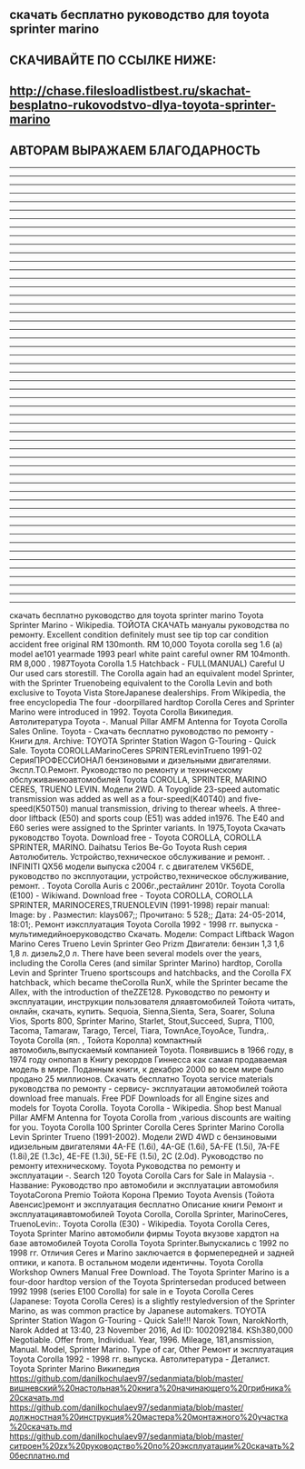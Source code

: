 скачать бесплатно руководство для toyota sprinter marino
--------------------------------------------------
СКАЧИВАЙТЕ ПО ССЫЛКЕ НИЖЕ:
--------------------------------------------------
http://chase.filesloadlistbest.ru/skachat-besplatno-rukovodstvo-dlya-toyota-sprinter-marino
--------------------------------------------------
АВТОРАМ ВЫРАЖАЕМ БЛАГОДАРНОСТЬ
--------------------------------------------------
--------------------------------------------------
--------------------------------------------------
--------------------------------------------------
--------------------------------------------------
--------------------------------------------------
--------------------------------------------------
--------------------------------------------------
--------------------------------------------------
--------------------------------------------------
--------------------------------------------------
--------------------------------------------------
--------------------------------------------------
--------------------------------------------------
--------------------------------------------------
--------------------------------------------------
--------------------------------------------------
--------------------------------------------------
--------------------------------------------------
--------------------------------------------------
--------------------------------------------------
--------------------------------------------------
--------------------------------------------------
--------------------------------------------------
--------------------------------------------------
--------------------------------------------------
--------------------------------------------------
--------------------------------------------------
--------------------------------------------------
--------------------------------------------------
--------------------------------------------------
--------------------------------------------------
--------------------------------------------------
--------------------------------------------------
--------------------------------------------------
--------------------------------------------------
--------------------------------------------------
--------------------------------------------------
--------------------------------------------------
--------------------------------------------------
--------------------------------------------------
--------------------------------------------------
--------------------------------------------------
--------------------------------------------------
--------------------------------------------------
--------------------------------------------------
--------------------------------------------------
--------------------------------------------------
--------------------------------------------------
--------------------------------------------------
--------------------------------------------------
--------------------------------------------------
--------------------------------------------------
скачать бесплатно руководство для toyota sprinter marino Toyota Sprinter Marino - Wikipedia. ТОЙОТА СКАЧАТЬ мануалы руководства по ремонту. Excellent condition definitely must see tip top car condition accident free original  RM 130month. RM 10,000  Toyota corolla seg 1.6 (a) model ae101 yearmade 1993 pearl white paint careful owner  RM 104month. RM 8,000 . 1987Toyota Corolla 1.5 Hatchback - FULL(MANUAL) Careful U Our used cars storestill. The Corolla again had an equivalent model Sprinter, with the Sprinter Truenobeing equivalent to the Corolla Levin and both exclusive to Toyota Vista StoreJapanese dealerships.  From Wikipedia, the free encyclopedia  The four -doorpillared hardtop Corolla Ceres and Sprinter Marino were introduced in 1992. Toyota Corolla  Википедия. Автолитература Toyota -. Manual Pillar AMFM Antenna for Toyota Corolla Sales Online. Toyota - Скачать бесплатно руководство по ремонту - Книги для. Archive: TOYOTA Sprinter Station Wagon G-Touring - Quick Sale. Toyota COROLLAMarinoCeres  SPRINTERLevinTrueno 1991-02 CерияПРОФЕССИОНАЛ бензиновыми и дизельными двигателями. Экспл.ТО.Ремонт. Руководство по ремонту и техническому обслуживаниюавтомобилей Toyota COROLLA, SPRINTER, MARINO  CERES, TRUENO LEVIN. Модели 2WD. A Toyoglide 23-speed automatic transmission was added as well as a four-speed(K40T40) and five-speed(K50T50) manual transmission, driving to therear wheels. A three-door liftback (E50) and sports coup (E51) was added in1976. The E40 and E60 series were assigned to the Sprinter variants. In 1975,Toyota
Скачать руководство Toyota. Download free - Toyota COROLLA, COROLLA SPRINTER, MARINO. Daihatsu Terios Be-Go Toyota Rush серия Автолюбитель. Устройство,техническое обслуживание и ремонт. . INFINITI QX56 модели выпуска с2004 г. с двигателем VK56DE, руководство по эксплуотации, устройство,техническое обслуживание, ремонт. . Toyota Corolla  Auris с 2006г.,рестайлинг 2010г. Toyota Corolla (E100) - Wikiwand. Download free - Toyota COROLLA, COROLLA SPRINTER, MARINOCERES,TRUENOLEVIN (1991-1998) repair manual: Image: by . Разместил: klays067;; Прочитано: 5 528;; Дата: 24-05-2014, 18:01;. Ремонт иэксплуатация Toyota Corolla 1992 - 1998 гг. выпуска - мультимедийноеруководство Скачать. Модели: Compact  Liftback  Wagon  Marino  Ceres Trueno  Levin  Sprinter  Geo Prizm Двигатели: бензин 1,3  1,6  1,8 л. дизель2,0 л. There have been several models over the years, including the Corolla Ceres (and similar Sprinter Marino) hardtop, Corolla Levin and Sprinter Trueno sportscoups and hatchbacks, and the Corolla FX hatchback, which became theCorolla RunX, while the Sprinter became the Allex, with the introduction of theZZE128. Руководство по ремонту и эксплуатации, инструкции пользователя дляавтомобилей Тойота читать, онлайн, скачать, купить.  Sequoia, Sienna,Sienta, Sera, Soarer, Soluna Vios, Sports 800, Sprinter Marino, Starlet, Stout,Succeed, Supra, T100, Tacoma, Tamaraw, Tarago, Tercel, Tiara, TownAce,ToyoAce, Tundra,. Toyota Corolla (яп. , Тойота Королла)  компактный автомобиль,выпускаемый компанией Toyota. Появившись в 1966 году, в 1974 году онпопал в Книгу рекордов Гиннесса как самая продаваемая модель в мире. Поданным книги, к декабрю 2000 во всем мире было продано 25 миллионов. Скачать бесплатно Toyota service materials руководства по ремонту - сервису- эксплуатации автомобилей тойота download free manuals. Free PDF Downloads for all Engine sizes and models for Toyota Corolla.
Toyota Corolla - Wikipedia. Shop best Manual Pillar AMFM Antenna for Toyota Corolla from ,various discounts are waiting for you. Toyota Corolla 100  Sprinter  Corolla Ceres  Sprinter Marino Corolla Levin Sprinter Trueno (1991-2002). Модели 2WD  4WD с бензиновыми идизельным двигателями 4A-FE (1.6i), 4A-GE (1.6i), 5A-FE (1.5i), 7A-FE (1.8i),2E (1.3c), 4E-FE (1.3i), 5E-FE (1.5i), 2С (2.0d). Руководство по ремонту итехническому. Toyota Руководства по ремонту и эксплуатации -. Search 120 Toyota Corolla Cars for Sale in Malaysia -. Название: Руководство про автомобили и эксплуатации автомобиля ToyotaCorona Premio  Тойота Корона Премио  Toyota Avensis (Тойота Авенсис)ремонт и эксплуатация бесплатно  Описание книги Ремонт и эксплуатацияавтомобилей Toyota Corolla, Corolla Sprinter, MarinoCeres, TruenoLevin:. Toyota Corolla (E30) - Wikipedia. Toyota Corolla Ceres, Toyota Sprinter Marino  автомобили фирмы Toyota вкузове хардтоп на базе автомобилей Toyota Corolla  Toyota Sprinter.Выпускались с 1992 по 1998 гг. Отличия Ceres и Marino заключается в формепередней и задней оптики, и капота. В остальном модели идентичны. Toyota Corolla Workshop  Owners Manual  Free Download. The Toyota Sprinter Marino is a four-door hardtop version of the Toyota Sprintersedan produced between 1992  1998 (series E100 Corolla) for sale in e Toyota Corolla Ceres (Japanese: Toyota Corolla Ceres) is a slightly restyledversion of the Sprinter Marino, as was common practice by Japanese automakers. TOYOTA Sprinter Station Wagon G-Touring - Quick Sale!!! Narok Town, NarokNorth, Narok Added at 13:40, 23 November 2016, Ad ID: 1002092184. KSh380,000 Negotiable. Offer from, Individual. Year, 1996. Mileage, 181,ansmission, Manual. Model, Sprinter Marino. Type of car, Other
Ремонт и эксплуатация Toyota Corolla 1992 - 1998 гг. выпуска. Автолитература - Деталист. Toyota Sprinter Marino  Википедия
https://github.com/danilkochulaev97/sedanmiata/blob/master/вишневский%20настольная%20книга%20начинающего%20грибника%20скачать.md
https://github.com/danilkochulaev97/sedanmiata/blob/master/должностная%20инструкция%20мастера%20монтажного%20участка%20скачать.md
https://github.com/danilkochulaev97/sedanmiata/blob/master/ситроен%20zx%20руководство%20по%20эксплуатации%20скачать%20бесплатно.md